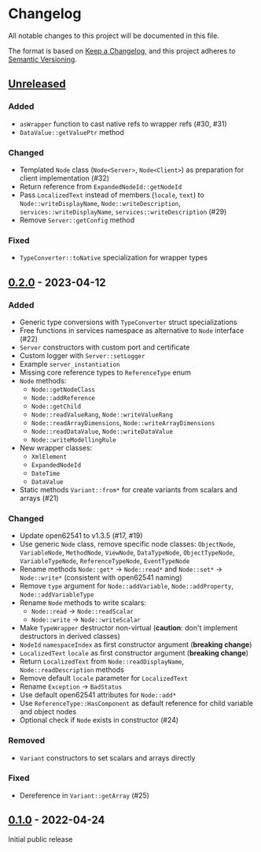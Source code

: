 # Changelog

All notable changes to this project will be documented in this file.

The format is based on [Keep a Changelog](https://keepachangelog.com/en/1.0.0/),
and this project adheres to [Semantic Versioning](https://semver.org/spec/v2.0.0.html).

## [Unreleased]

### Added

- `asWrapper` function to cast native refs to wrapper refs (#30, #31)
- `DataValue::getValuePtr` method

### Changed

- Templated `Node` class (`Node<Server>`, `Node<Client>`) as preparation for client implementation (#32)
- Return reference from `ExpandedNodeId::getNodeId`
- Pass `LocalizedText` instead of members (`locale`, `text`) to `Node::writeDisplayName`, `Node::writeDescription`, `services::writeDisplayName`, `services::writeDescription` (#29)
- Remove `Server::getConfig` method

### Fixed

- `TypeConverter::toNative` specialization for wrapper types

## [0.2.0] - 2023-04-12

### Added

- Generic type conversions with `TypeConverter` struct specializations
- Free functions in services namespace as alternative to `Node` interface (#22)
- `Server` constructors with custom port and certificate
- Custom logger with `Server::setLogger`
- Example `server_instantiation`
- Missing core reference types to `ReferenceType` enum
- `Node` methods:
  - `Node::getNodeClass`
  - `Node::addReference`
  - `Node::getChild`
  - `Node::readValueRang`, `Node::writeValueRang`
  - `Node::readArrayDimensions`, `Node::writeArrayDimensions`
  - `Node::readDataValue`, `Node::writeDataValue`
  - `Node::writeModellingRule`
- New wrapper classes:
  - `XmlElement`
  - `ExpandedNodeId`
  - `DateTime`
  - `DataValue`
- Static methods `Variant::from*` for create variants from scalars and arrays (#21)

### Changed

- Update open62541 to v1.3.5 (#17, #19)
- Use generic `Node` class, remove specific node classes:
  `ObjectNode`, `VariableNode`, `MethodNode`, `ViewNode`, `DataTypeNode`, `ObjectTypeNode`, `VariableTypeNode`, `ReferenceTypeNode`, `EventTypeNode`
- Rename methods `Node::get*` -> `Node::read*` and `Node::set*` -> `Node::write*` (consistent with open62541 naming)
- Remove `type` argument for `Node::addVariable`, `Node::addProperty`, `Node::addVariableType`
- Rename `Node` methods to write scalars:
  - `Node::read` -> `Node::readScalar`
  - `Node::write` -> `Node::writeScalar`
- Make `TypeWrapper` destructor non-virtual (**caution**: don't implement destructors in derived classes)
- `NodeId` `namespaceIndex` as first constructor argument (**breaking change**)
- `LocalizedText` `locale` as first constructor argument (**breaking change**)
- Return `LocalizedText` from `Node::readDisplayName`, `Node::readDescription` methods
- Remove default `locale` parameter for `LocalizedText`
- Rename `Exception` -> `BadStatus`
- Use default open62541 attributes for `Node::add*`
- Use `ReferenceType::HasComponent` as default reference for child variable and object nodes
- Optional check if `Node` exists in constructor (#24)

### Removed

- `Variant` constructors to set scalars and arrays directly

### Fixed

- Dereference in `Variant::getArray` (#25)

## [0.1.0] - 2022-04-24

Initial public release

[unreleased]: https://github.com/open62541pp/open62541pp/compare/v0.2.0...HEAD
[0.2.0]: https://github.com/open62541pp/open62541pp/releases/tag/v0.2.0
[0.1.0]: https://github.com/open62541pp/open62541pp/releases/tag/v0.1.0
